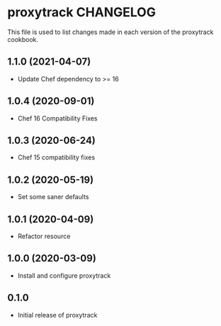 proxytrack CHANGELOG
====================
This file is used to list changes made in each version of the
proxytrack cookbook.

1.1.0 (2021-04-07)
------------------
- Update Chef dependency to >= 16

1.0.4 (2020-09-01)
------------------
- Chef 16 Compatibility Fixes

1.0.3 (2020-06-24)
------------------
- Chef 15 compatibility fixes

1.0.2 (2020-05-19)
------------------
- Set some saner defaults

1.0.1 (2020-04-09)
------------------
- Refactor resource

1.0.0 (2020-03-09)
------------------
- Install and configure proxytrack

0.1.0
-----
- Initial release of proxytrack

